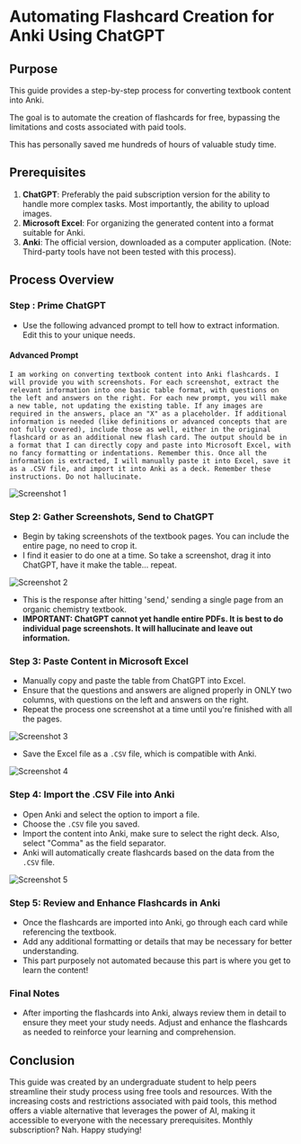 
# Automating Flashcard Creation for Anki Using ChatGPT

## Purpose

This guide provides a step-by-step process for converting textbook content into Anki.

The goal is to automate the creation of flashcards for free, bypassing the limitations and costs associated with paid tools.

This has personally saved me hundreds of hours of valuable study time.

## Prerequisites

1. **ChatGPT**: Preferably the paid subscription version for the ability to handle more complex tasks. Most importantly, the ability to upload images.
2. **Microsoft Excel**: For organizing the generated content into a format suitable for Anki.
3. **Anki**: The official version, downloaded as a computer application. (Note: Third-party tools have not been tested with this process).

## Process Overview

### Step : Prime ChatGPT
- Use the following advanced prompt to tell how to extract information. Edit this to your unique needs.

#### Advanced Prompt
```
I am working on converting textbook content into Anki flashcards. I will provide you with screenshots. For each screenshot, extract the relevant information into one basic table format, with questions on the left and answers on the right. For each new prompt, you will make a new table, not updating the existing table. If any images are required in the answers, place an "X" as a placeholder. If additional information is needed (like definitions or advanced concepts that are not fully covered), include those as well, either in the original flashcard or as an additional new flash card. The output should be in a format that I can directly copy and paste into Microsoft Excel, with no fancy formatting or indentations. Remember this. Once all the information is extracted, I will manually paste it into Excel, save it as a .CSV file, and import it into Anki as a deck. Remember these instructions. Do not hallucinate.
```

![Screenshot 1](images/1.png)
### Step 2: Gather Screenshots, Send to ChatGPT
- Begin by taking screenshots of the textbook pages. You can include the entire page, no need to crop it.
- I find it easier to do one at a time. So take a screenshot, drag it into ChatGPT, have it make the table... repeat.
  
![Screenshot 2](images/2.png)
- This is the response after hitting 'send,' sending a single page from an organic chemistry textbook.
- **IMPORTANT: ChatGPT cannot yet handle entire PDFs. It is best to do individual page screenshots. It will hallucinate and leave out information.**

### Step 3: Paste Content in Microsoft Excel

- Manually copy and paste the table from ChatGPT into Excel.
- Ensure that the questions and answers are aligned properly in ONLY two columns, with questions on the left and answers on the right.
- Repeat the process one screenshot at a time until you're finished with all the pages.

![Screenshot 3](images/3.png)
- Save the Excel file as a `.CSV` file, which is compatible with Anki.

![Screenshot 4](images/4.png)
### Step 4: Import the .CSV File into Anki
- Open Anki and select the option to import a file.
- Choose the `.CSV` file you saved.
- Import the content into Anki, make sure to select the right deck. Also, select "Comma" as the field separator.
- Anki will automatically create flashcards based on the data from the `.CSV` file.

![Screenshot 5](images/5.png)
### Step 5: Review and Enhance Flashcards in Anki
- Once the flashcards are imported into Anki, go through each card while referencing the textbook.
- Add any additional formatting or details that may be necessary for better understanding.
- This part purposely not automated because this part is where you get to learn the content!

### Final Notes
- After importing the flashcards into Anki, always review them in detail to ensure they meet your study needs. Adjust and enhance the flashcards as needed to reinforce your learning and comprehension.

## Conclusion

This guide was created by an undergraduate student to help peers streamline their study process using free tools and resources. With the increasing costs and restrictions associated with paid tools, this method offers a viable alternative that leverages the power of AI, making it accessible to everyone with the necessary prerequisites. Monthly subscription? Nah. Happy studying!
